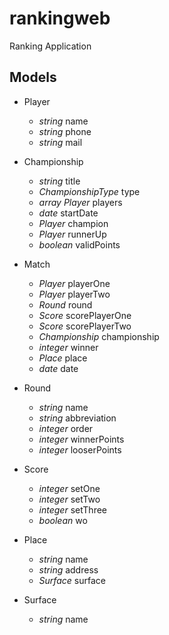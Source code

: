 # rankingweb
Ranking Application

## Models

* Player
    * *string* name
    * *string* phone
    * *string* mail

* Championship
    * *string* title
    * *ChampionshipType* type
    * *array Player* players
    * *date* startDate
    * *Player* champion
    * *Player* runnerUp
    * *boolean* validPoints

* Match
    * *Player* playerOne
    * *Player* playerTwo
    * *Round* round
    * *Score* scorePlayerOne
    * *Score* scorePlayerTwo
    * *Championship* championship
    * *integer* winner
    * *Place* place
    * *date* date

* Round
    * *string* name
    * *string* abbreviation
    * *integer* order
    * *integer* winnerPoints
    * *integer* looserPoints

* Score
    * *integer* setOne
    * *integer* setTwo
    * *integer* setThree
    * *boolean* wo

* Place
    * *string* name
    * *string* address
    * *Surface* surface

* Surface
    * *string* name
